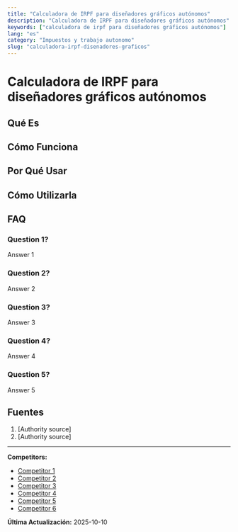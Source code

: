 ```yaml
---
title: "Calculadora de IRPF para diseñadores gráficos autónomos"
description: "Calculadora de IRPF para diseñadores gráficos autónomos"
keywords: ["calculadora de irpf para diseñadores gráficos autónomos"]
lang: "es"
category: "Impuestos y trabajo autonomo"
slug: "calculadora-irpf-disenadores-graficos"
---
```


# Calculadora de IRPF para diseñadores gráficos autónomos

<!-- TODO: Add introduction -->

## Qué Es

<!-- TODO: Explain what this calculator does -->

## Cómo Funciona

<!-- TODO: Explain methodology -->

## Por Qué Usar

<!-- TODO: List benefits -->

## Cómo Utilizarla

<!-- TODO: Step-by-step guide -->

## FAQ

### Question 1?
Answer 1

### Question 2?
Answer 2

### Question 3?
Answer 3

### Question 4?
Answer 4

### Question 5?
Answer 5

## Fuentes

1. [Authority source]
2. [Authority source]

---

**Competitors:**
- [Competitor 1](https://socalsolver.com/es/impuestos-y-trabajo-autonomo/calculadora-irpf-disenadores-graficos)
- [Competitor 2](https://www.impulsa-empresa.es/como-calcular-irpf-autonomos/)
- [Competitor 3](https://muaytax.com/es/calculadoras/calculadora-autonomo-empresa/)
- [Competitor 4](https://autonomoinfo.com/calculadora-autonomo-facturas/)
- [Competitor 5](https://www.bbva.es/personas/productos/cuentas/calculadora-irpf.html)
- [Competitor 6](https://javilinares.com/calculadora/irpf-autonomos/)

**Última Actualización:** 2025-10-10
